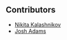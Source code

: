 ## Contributors

  * [Nikita Kalashnikov](https://github.com/Mendor)
  * [Josh Adams](https://github.com/knewter)
